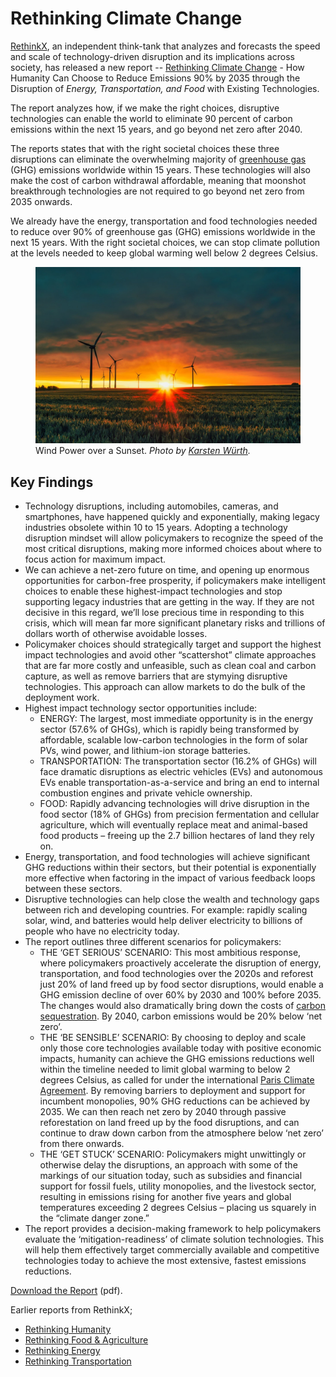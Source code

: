 # Rethinking Climate Change

[RethinkX](https://www.rethinkx.com), an independent think-tank that analyzes and forecasts the speed and scale of technology-driven disruption and its implications across society, has released a new report -- [Rethinking Climate Change](https://www.rethinkx.com/climate-implications) - How Humanity Can Choose to Reduce Emissions 90% by 2035 through the Disruption of _Energy, Transportation, and Food_ with Existing Technologies.

The report analyzes how, if we make the right choices, disruptive technologies can enable the world to eliminate 90 percent of carbon emissions within the next 15 years, and go beyond net zero after 2040.

The reports states that with the right societal choices these three disruptions can eliminate the overwhelming majority of [greenhouse gas](https://en.wikipedia.org/wiki/Greenhouse_gas) (GHG) emissions worldwide within 15 years. These technologies will also make the cost of carbon withdrawal affordable, meaning that moonshot breakthrough technologies are not required to go beyond net zero from 2035 onwards.

We already have the energy, transportation and food technologies needed to reduce over 90% of greenhouse gas (GHG) emissions worldwide in the next 15 years. With the right societal choices, we can stop climate pollution at the levels needed to keep global warming well below 2 degrees Celsius.

<figure>
  <img src="/static/2021/solar-wind-energy.jpg" alt="Wind Power over a Sunset" loading="lazy">
  <figcaption>
    Wind Power over a Sunset.
    <cite>Photo by <a href="https://unsplash.com/@karsten_wuerth">Karsten Würth</a>.</cite>
  </figcaption>
</figure>

## Key Findings

- Technology disruptions, including automobiles, cameras, and smartphones, have happened quickly and exponentially, making legacy industries obsolete within 10 to 15 years. Adopting a technology disruption mindset will allow policymakers to recognize the speed of the most critical disruptions, making more informed choices about where to focus action for maximum impact.
- We can achieve a net-zero future on time, and opening up enormous opportunities for carbon-free prosperity, if policymakers make intelligent choices to enable these highest-impact technologies and stop supporting legacy industries that are getting in the way. If they are not decisive in this regard, we’ll lose precious time in responding to this crisis, which will mean far more significant planetary risks and trillions of dollars worth of otherwise avoidable losses.
- Policymaker choices should strategically target and support the highest impact technologies and avoid other “scattershot” climate approaches that are far more costly and unfeasible, such as clean coal and carbon capture, as well as remove barriers that are stymying disruptive technologies. This approach can allow markets to do the bulk of the deployment work.
- Highest impact technology sector opportunities include:
  + ENERGY: The largest, most immediate opportunity is in the energy sector (57.6% of GHGs), which is rapidly being transformed by affordable, scalable low-carbon technologies in the form of solar PVs, wind power, and lithium-ion storage batteries.
  + TRANSPORTATION: The transportation sector (16.2% of GHGs) will face dramatic disruptions as electric vehicles (EVs) and autonomous EVs enable transportation-as-a-service and bring an end to internal combustion engines and private vehicle ownership.
  + FOOD: Rapidly advancing technologies will drive disruption in the food sector (18% of GHGs) from precision fermentation and cellular agriculture, which will eventually replace meat and animal-based food products – freeing up the 2.7 billion hectares of land they rely on.
- Energy, transportation, and food technologies will achieve significant GHG reductions within their sectors, but their potential is exponentially more effective when factoring in the impact of various feedback loops between these sectors.
- Disruptive technologies can help close the wealth and technology gaps between rich and developing countries. For example: rapidly scaling solar, wind, and batteries would help deliver electricity to billions of people who have no electricity today.
- The report outlines three different scenarios for policymakers:
  + THE ‘GET SERIOUS’ SCENARIO: This most ambitious response, where policymakers proactively accelerate the disruption of energy, transportation, and food technologies over the 2020s and reforest just 20% of land freed up by food sector disruptions, would enable a GHG emission decline of over 60% by 2030 and 100% before 2035. The changes would also dramatically bring down the costs of [carbon sequestration](https://valinor.earth/blog/carbon-sequestration-agriculture/). By 2040, carbon emissions would be 20% below ‘net zero’.
  + THE ‘BE SENSIBLE’ SCENARIO: By choosing to deploy and scale only those core technologies available today with positive economic impacts, humanity can achieve the GHG emissions reductions well within the timeline needed to limit global warming to below 2 degrees Celsius, as called for under the international [Paris Climate Agreement](https://en.wikipedia.org/wiki/Paris_Agreement). By removing barriers to deployment and support for incumbent monopolies, 90% GHG reductions can be achieved by 2035. We can then reach net zero by 2040 through passive reforestation on land freed up by the food disruptions, and can continue to draw down carbon from the atmosphere below ‘net zero’ from there onwards. 
  + THE ‘GET STUCK’ SCENARIO: Policymakers might unwittingly or otherwise delay the disruptions, an approach with some of the markings of our situation today, such as subsidies and financial support for fossil fuels, utility monopolies, and the livestock sector, resulting in emissions rising for another five years and global temperatures exceeding 2 degrees Celsius – placing us squarely in the “climate danger zone.”
- The report provides a decision-making framework to help policymakers evaluate the ‘mitigation-readiness’ of climate solution technologies. This will help them effectively target commercially available and competitive technologies today to achieve the most extensive, fastest emissions reductions.

[Download the Report](https://static1.squarespace.com/static/585c3439be65942f022bbf9b/t/6107fd0ed121a02875c1a99f/1627913876225/Rethinking+Implications.pdf) (pdf).

Earlier reports from RethinkX;

- [Rethinking Humanity](https://www.rethinkx.com/humanity)
- [Rethinking Food & Agriculture](https://www.rethinkx.com/food-and-agriculture)
- [Rethinking Energy](https://www.rethinkx.com/energy)
- [Rethinking Transportation](https://www.rethinkx.com/transportation)
